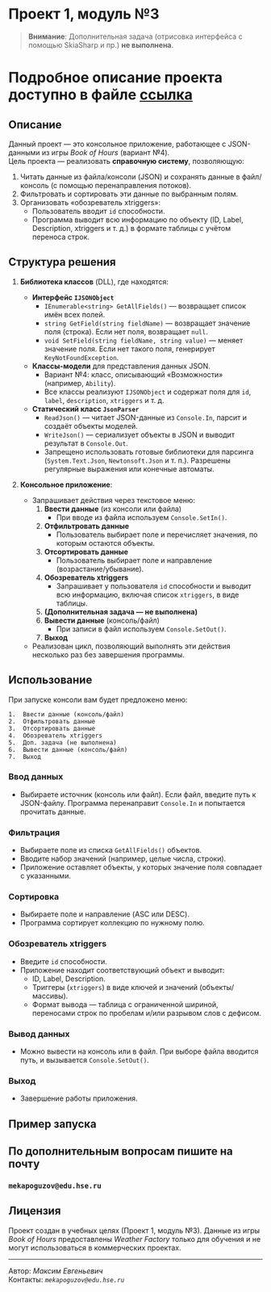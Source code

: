 # Проект 1, модуль №3

> **Внимание**: Дополнительная задача (отрисовка интерфейса с помощью SkiaSharp и пр.) **не выполнена**.

# Подробное описание проекта доступно в файле [ссылка](Project3%20discription.pdf)

## Описание

Данный проект — это консольное приложение, работающее с JSON-данными из игры *Book of Hours* (вариант №4).  
Цель проекта — реализовать **справочную систему**, позволяющую:

1. Читать данные из файла/консоли (JSON) и сохранять данные в файл/консоль (с помощью перенаправления потоков).
2. Фильтровать и сортировать эти данные по выбранным полям.
3. Организовать «обозреватель xtriggers»:
    - Пользователь вводит `id` способности.
    - Программа выводит всю информацию по объекту (ID, Label, Description, xtriggers и т. д.) в формате таблицы с учётом
      переноса строк.

## Структура решения

1. **Библиотека классов** (DLL), где находятся:
    - **Интерфейс `IJSONObject`**
        - `IEnumerable<string> GetAllFields()` — возвращает список имён всех полей.
        - `string GetField(string fieldName)` — возвращает значение поля (строка). Если нет поля, возвращает `null`.
        - `void SetField(string fieldName, string value)` — меняет значение поля. Если нет такого поля, генерирует
          `KeyNotFoundException`.
    - **Классы-модели** для представления данных JSON.
        - Вариант №4: класс, описывающий «Возможности» (например, `Ability`).
        - Все классы реализуют `IJSONObject` и содержат поля для `id`, `label`, `description`, `xtriggers` и т. д.
    - **Статический класс `JsonParser`**
        - `ReadJson()` — читает JSON-данные из `Console.In`, парсит и создаёт объекты моделей.
        - `WriteJson()` — сериализует объекты в JSON и выводит результат в `Console.Out`.
        - Запрещено использовать готовые библиотеки для парсинга (`System.Text.Json`, `Newtonsoft.Json` и т. п.).
          Разрешены регулярные выражения или конечные автоматы.

2. **Консольное приложение**:
    - Запрашивает действия через текстовое меню:
        1. **Ввести данные** (из консоли или файла)
            - При вводе из файла используем `Console.SetIn()`.
        2. **Отфильтровать данные**
            - Пользователь выбирает поле и перечисляет значения, по которым остаются объекты.
        3. **Отсортировать данные**
            - Пользователь выбирает поле и направление (возрастание/убывание).
        4. **Обозреватель xtriggers**
            - Запрашивает у пользователя `id` способности и выводит всю информацию, включая список `xtriggers`, в виде
              таблицы.
        5. **(Дополнительная задача — не выполнена)**
        6. **Вывести данные** (консоль/файл)
            - При записи в файл используем `Console.SetOut()`.
        7. **Выход**
    - Реализован цикл, позволяющий выполнять эти действия несколько раз без завершения программы.

## Использование

При запуске консоли вам будет предложено меню:

	1.	Ввести данные (консоль/файл)
	2.	Отфильтровать данные
	3.	Отсортировать данные
	4.	Обозреватель xtriggers
	5.	Доп. задача (не выполнена)
	6.	Вывести данные (консоль/файл)
	7.	Выход

### Ввод данных

- Выбираете источник (консоль или файл). Если файл, введите путь к JSON-файлу. Программа перенаправит `Console.In` и
  попытается прочитать данные.

### Фильтрация

- Выбираете поле из списка `GetAllFields()` объектов.
- Вводите набор значений (например, целые числа, строки).
- Приложение оставляет объекты, у которых значение поля совпадает с указанными.

### Сортировка

- Выбираете поле и направление (ASC или DESC).
- Программа сортирует коллекцию по нужному полю.

### Обозреватель xtriggers

- Введите `id` способности.
- Приложение находит соответствующий объект и выводит:
    - ID, Label, Description.
    - Триггеры (`xtriggers`) в виде ключей и значений (объекты/массивы).
    - Формат вывода — таблица с ограниченной шириной, переносами строк по пробелам и/или разрывом слов с дефисом.

### Вывод данных

- Можно вывести на консоль или в файл. При выборе файла вводится путь, и вызывается `Console.SetOut()`.

### Выход

- Завершение работы приложения.

## Пример запуска

## По дополнительным вопросам пишите на почту

### `mekapoguzov@edu.hse.ru`

## Лицензия

Проект создан в учебных целях (Проект 1, модуль №3). Данные из игры *Book of Hours* предоставлены *Weather Factory*
только для обучения и не могут использоваться в коммерческих проектах.

---

Автор: *Максим Евгеньевич*  
Контакты: *`mekapoguzov@edu.hse.ru`*